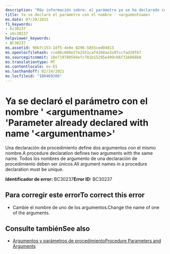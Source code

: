 ```yaml
---
description: "Más información sobre: el parámetro ya se ha declarado con el nombre ' <argumentname> '"
title: Ya se declaró el parámetro con el nombre ' <argumentname> '
ms.date: 07/20/2015
f1_keywords:
- bc30237
- vbc30237
helpviewer_keywords:
- BC30237
ms.assetid: 98b7c153-1df5-4e0e-8296-5855ced04813
ms.openlocfilehash: cce06c608e27e2551caf4268ae3a97ccfad20f67
ms.sourcegitcommit: 10e719780594efc781b15295e499c66f316068b8
ms.translationtype: MT
ms.contentlocale: es-ES
ms.lasthandoff: 02/14/2021
ms.locfileid: "100469206"
---
```

# <a name="parameter-already-declared-with-name-argumentname"></a><span data-ttu-id="5cdd0-103">Ya se declaró el parámetro con el nombre ' \<argumentname> '</span><span class="sxs-lookup"><span data-stu-id="5cdd0-103">Parameter already declared with name '\<argumentname>'</span></span>

<span data-ttu-id="5cdd0-104">Una declaración de procedimiento define dos argumentos con el mismo nombre.</span><span class="sxs-lookup"><span data-stu-id="5cdd0-104">A procedure declaration defines two arguments with the same name.</span></span> <span data-ttu-id="5cdd0-105">Todos los nombres de argumento de una declaración de procedimiento deben ser únicos.</span><span class="sxs-lookup"><span data-stu-id="5cdd0-105">All argument names in a procedure declaration must be unique.</span></span>  
  
 <span data-ttu-id="5cdd0-106">**Identificador de error:** BC30237</span><span class="sxs-lookup"><span data-stu-id="5cdd0-106">**Error ID:** BC30237</span></span>  
  
## <a name="to-correct-this-error"></a><span data-ttu-id="5cdd0-107">Para corregir este error</span><span class="sxs-lookup"><span data-stu-id="5cdd0-107">To correct this error</span></span>  
  
- <span data-ttu-id="5cdd0-108">Cambie el nombre de uno de los argumentos.</span><span class="sxs-lookup"><span data-stu-id="5cdd0-108">Change the name of one of the arguments.</span></span>  
  
## <a name="see-also"></a><span data-ttu-id="5cdd0-109">Consulte también</span><span class="sxs-lookup"><span data-stu-id="5cdd0-109">See also</span></span>

- [<span data-ttu-id="5cdd0-110">Argumentos y parámetros de procedimiento</span><span class="sxs-lookup"><span data-stu-id="5cdd0-110">Procedure Parameters and Arguments</span></span>](../programming-guide/language-features/procedures/procedure-parameters-and-arguments.md)
